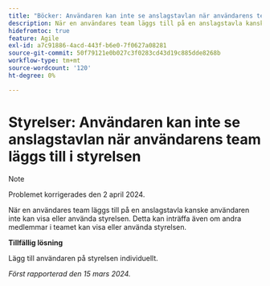 ```yaml
---
title: "Böcker: Användaren kan inte se anslagstavlan när användarens team läggs till i anslagstavlan"
description: När en användares team läggs till på en anslagstavla kanske användaren inte kan visa eller använda styrelsen. Detta kan inträffa även om andra medlemmar i teamet kan visa eller använda styrelsen. Det finns en lösning.
hidefromtoc: true
feature: Agile
exl-id: a7c91886-4acd-443f-b6e0-7f0627a08281
source-git-commit: 50f79121e0b027c3f0283cd43d19c885dde8268b
workflow-type: tm+mt
source-wordcount: '120'
ht-degree: 0%

---
```


# Styrelser: Användaren kan inte se anslagstavlan när användarens team läggs till i styrelsen

>[!NOTE]
>
>Problemet korrigerades den 2 april 2024.

När en användares team läggs till på en anslagstavla kanske användaren inte kan visa eller använda styrelsen. Detta kan inträffa även om andra medlemmar i teamet kan visa eller använda styrelsen.

**Tillfällig lösning**

Lägg till användaren på styrelsen individuellt.

_Först rapporterad den 15 mars 2024._
